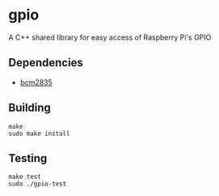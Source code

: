 # gpio
A C++ shared library for easy access of Raspberry Pi's GPIO

## Dependencies

* [bcm2835](http://www.airspayce.com/mikem/bcm2835/)

## Building

```
make
sudo make install
```

## Testing

```
make test
sudo ./gpio-test
```